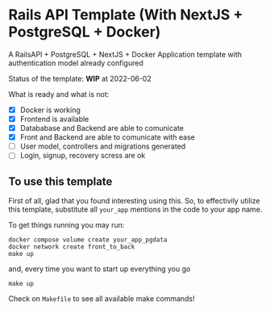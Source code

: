# Rails API Template (With NextJS + PostgreSQL + Docker)

A RailsAPI + PostgreSQL + NextJS + Docker Application template with authentication model already configured

Status of the template: **WIP** at 2022-06-02

What is ready and what is not:

- [x] Docker is working
- [x] Frontend is available
- [x] Datababase and Backend are able to comunicate
- [x] Front and Backend are able to comunicate with ease
- [ ] User model, controllers and migrations generated
- [ ] Login, signup, recovery scress are ok

## To use this template

First of all, glad that you found interesting using this. So, to effectivily utilize this template, substitute all `your_app` mentions in the code to your app name.

To get things running you may run:

```shell
docker compose volume create your_app_pgdata
docker network create front_to_back
make up
```

and, every time you want to start up everything you go

```shell
make up
```

Check on `Makefile` to see all available make commands!
